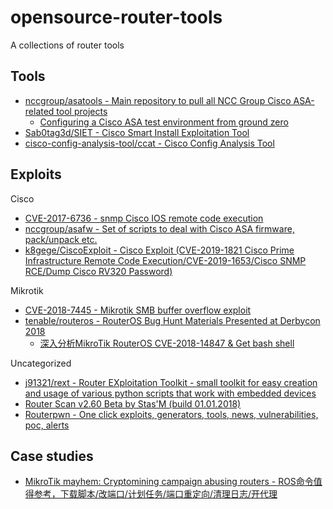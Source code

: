 # opensource-router-tools

A collections of router tools

## Tools

* [nccgroup/asatools - Main repository to pull all NCC Group Cisco ASA-related tool projects](https://github.com/nccgroup/asatools)
  * [Configuring a Cisco ASA test environment from ground zero](https://github.com/nccgroup/asatools/blob/master/tutorial.md)
* [Sab0tag3d/SIET - Cisco Smart Install Exploitation Tool](https://github.com/Sab0tag3d/SIET)
* [cisco-config-analysis-tool/ccat - Cisco Config Analysis Tool](https://github.com/cisco-config-analysis-tool/ccat)

## Exploits

Cisco

* [CVE-2017-6736 - snmp Cisco IOS remote code execution](https://github.com/artkond/cisco-snmp-rce)
* [nccgroup/asafw - Set of scripts to deal with Cisco ASA firmware, pack/unpack etc.](https://github.com/nccgroup/asafw)
* [k8gege/CiscoExploit - Cisco Exploit (CVE-2019-1821 Cisco Prime Infrastructure Remote Code Execution/CVE-2019-1653/Cisco SNMP RCE/Dump Cisco RV320 Password)](https://github.com/k8gege/CiscoExploit)

Mikrotik

* [CVE-2018-7445 - Mikrotik SMB buffer overflow exploit](https://github.com/BigNerd95/Chimay-Blue)
* [tenable/routeros - RouterOS Bug Hunt Materials Presented at Derbycon 2018](https://github.com/tenable/routeros)
  * [深入分析MikroTik RouterOS CVE-2018-14847 & Get bash shell](https://www.freebuf.com/vuls/187272.html)

Uncategorized

* [j91321/rext - Router EXploitation Toolkit - small toolkit for easy creation and usage of various python scripts that work with embedded devices](https://github.com/j91321/rext)
* [Router Scan v2.60 Beta by Stas'M (build 01.01.2018)](http://stascorp.com/load/1-1-0-56)
* [Routerpwn - One click exploits, generators, tools, news, vulnerabilities, poc, alerts](http://routerpwn.com/)

## Case studies

* [MikroTik mayhem: Cryptomining campaign abusing routers - ROS命令值得参考，下载脚本/改端口/计划任务/端口重定向/清理日志/开代理](https://blog.avast.com/mikrotik-routers-targeted-by-cryptomining-campaign-avast)
